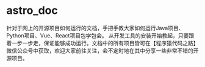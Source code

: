 # astro_doc
针对于网上的开源项目如何运行的文档，手把手教大家如何运行Java项目、Python项目、Vue、React项目包学包会。 从开发工具的安装开始教起，只要跟着一步一步走，保证能够成功运行。文档中的所有项目皆可在【程序猿代码之路】微信公众号中获取，欢迎大家前往关注，会不定时地在其中分享一些非常不错的开源项目。
